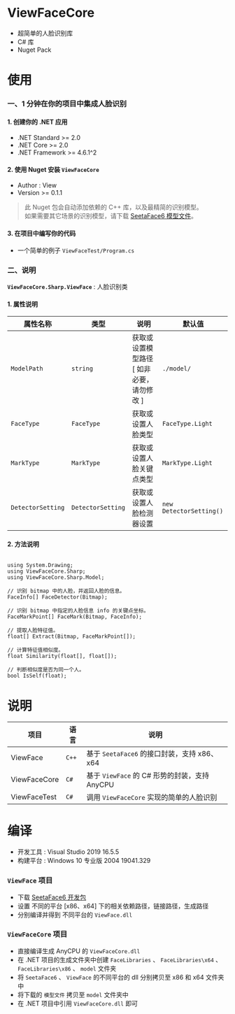 # ViewFaceCore
- 超简单的人脸识别库
- C# 库
- Nuget Pack

# 使用

### 一、1 分钟在你的项目中集成人脸识别

#### 1. 创建你的 .NET 应用
  - .NET Standard >= 2.0
  - .NET Core >= 2.0
  - .NET Framework >= 4.6.1^2

#### 2. 使用 Nuget 安装 `ViewFaceCore`
  - Author : View
  - Version >= 0.1.1
  > 此 Nuget 包会自动添加依赖的 C++ 库，以及最精简的识别模型。  
  > 如果需要其它场景的识别模型，请下载 [SeetaFace6 模型文件](https://github.com/seetafaceengine/SeetaFace6#%E7%99%BE%E5%BA%A6%E7%BD%91%E7%9B%98)。  

#### 3. 在项目中编写你的代码
  - 一个简单的例子 `ViewFaceTest/Program.cs`

### 二、说明

**`ViewFaceCore.Sharp.ViewFace`** : 人脸识别类

#### 1. 属性说明
| 属性名称 | 类型 | 说明 | 默认值 |
| - | - | - | - |
| `ModelPath` | `string` | 获取或设置模型路径 [ 如非必要，请勿修改 ] | `./model/` |
| `FaceType` | `FaceType` | 获取或设置人脸类型 | `FaceType.Light` |
| `MarkType` | `MarkType` | 获取或设置人脸关键点类型 | `MarkType.Light` |
| `DetectorSetting` | `DetectorSetting` | 获取或设置人脸检测器设置 | `new DetectorSetting()` |
  
#### 2. 方法说明
```

using System.Drawing;
using ViewFaceCore.Sharp;
using ViewFaceCore.Sharp.Model;

// 识别 bitmap 中的人脸，并返回人脸的信息。
FaceInfo[] FaceDetector(Bitmap);

// 识别 bitmap 中指定的人脸信息 info 的关键点坐标。
FaceMarkPoint[] FaceMark(Bitmap, FaceInfo);

// 提取人脸特征值。
float[] Extract(Bitmap, FaceMarkPoint[]);

// 计算特征值相似度。
float Similarity(float[], float[]);

// 判断相似度是否为同一个人。
bool IsSelf(float);

```

# 说明

| 项目 | 语言 | 说明 |
| - | - | - |
| ViewFace | `C++` | 基于 `SeetaFace6` 的接口封装，支持 x86、x64 |
| ViewFaceCore | `C#` | 基于 `ViewFace` 的 C# 形势的封装，支持 AnyCPU |
| ViewFaceTest | `C#` | 调用 `ViewFaceCore` 实现的简单的人脸识别 |

# 编译
- 开发工具 : Visual Studio 2019 16.5.5
- 构建平台 : Windows 10 专业版 2004 19041.329

### `ViewFace` 项目
- 下载 [SeetaFace6 开发包](https://github.com/seetafaceengine/SeetaFace6#%E7%99%BE%E5%BA%A6%E7%BD%91%E7%9B%98)
- 设置 不同的平台 [x86、x64] 下的相关依赖路径，链接路径，生成路径
- 分别编译并得到 不同平台的 `ViewFace.dll`

### `ViewFaceCore` 项目
- 直接编译生成 AnyCPU 的 `ViewFaceCore.dll` 
- 在 .NET 项目的生成文件夹中创建 `FaceLibraries` 、 `FaceLibraries\x64` 、 `FaceLibraries\x86` 、 `model` 文件夹
- 将 `SeetaFace6` 、 `ViewFace` 的不同平台的 dll 分别拷贝至 x86 和 x64 文件夹中
- 将下载的 `模型文件` 拷贝至 `model` 文件夹中
- 在 .NET 项目中引用 `ViewFaceCore.dll` 即可
